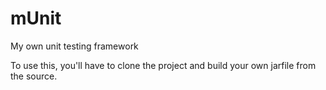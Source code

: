 # mUnit
My own unit testing framework

To use this, you'll have to clone the project and build your own jarfile from the source. 
